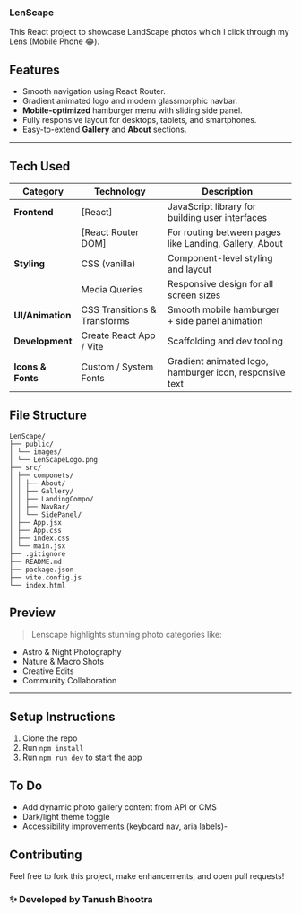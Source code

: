 ### LenScape

This React project to showcase LandScape photos which I click through my Lens (Mobile Phone 😂).

##  Features

-  Smooth navigation using React Router.
-  Gradient animated logo and modern glassmorphic navbar.
-  **Mobile-optimized** hamburger menu with sliding side panel.
-  Fully responsive layout for desktops, tablets, and smartphones.
-  Easy-to-extend **Gallery** and **About** sections.

---

##  Tech Used

| Category           | Technology           | Description                                               |
|--------------------|----------------------|-----------------------------------------------------------|
| **Frontend**       | [React]              | JavaScript library for building user interfaces           |
|                    | [React Router DOM]   | For routing between pages like Landing, Gallery, About    |
| **Styling**        | CSS (vanilla)        | Component-level styling and layout                        |
|                    | Media Queries        | Responsive design for all screen sizes                    |
| **UI/Animation**   | CSS Transitions & Transforms | Smooth mobile hamburger + side panel animation    |
| **Development**    | Create React App / Vite | Scaffolding and dev tooling                            |
| **Icons & Fonts**  | Custom / System Fonts | Gradient animated logo, hamburger icon, responsive text  |


##  File Structure

```
LenScape/
├── public/
│ └── images/
│ └── LenScapeLogo.png
├── src/
│ ├── componets/
│ │ ├── About/
│ │ ├── Gallery/
│ │ ├── LandingCompo/
│ │ ├── NavBar/
│ │ └── SidePanel/
│ ├── App.jsx
│ ├── App.css
│ ├── index.css
│ └── main.jsx
├── .gitignore
├── README.md
├── package.json
├── vite.config.js
└── index.html
```

##  Preview

>  Lenscape highlights stunning photo categories like:
- Astro & Night Photography
- Nature & Macro Shots
- Creative Edits
- Community Collaboration

---

##  Setup Instructions

1. Clone the repo
2. Run `npm install`
3. Run `npm run dev` to start the app

##  To Do

- Add dynamic photo gallery content from API or CMS
- Dark/light theme toggle
- Accessibility improvements (keyboard nav, aria labels)-


## Contributing
Feel free to fork this project, make enhancements, and open pull requests!

### ✨ Developed by Tanush Bhootra
